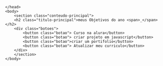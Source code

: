 <!DOCTYPE html>
   <html lang="pt-br">
    <head>
        <meta charset="UTF=8">
        <meta name="viewport" content="width=device-width, initial-scale=1,0">
        <title> meus objetivos do ano</title>
        <link rel="stylesheet" href="style.css">
        
    </head>
    <body> 
        <section class="conteudo-principal">
        <h2 class="titulo-principal">meus Objetivos do ano <span>_</span></h2>
        <div class="botoes">
            <button class="botao"> Curso na alura</button>
            <button class="botao"> criar projeto em javascript</button>
            <button class="botao">criar um portifolio</button>
            <button class="botao"> Atualizar meu curriculo</button>
        </div>
        </section>
    </body> 
   </html>